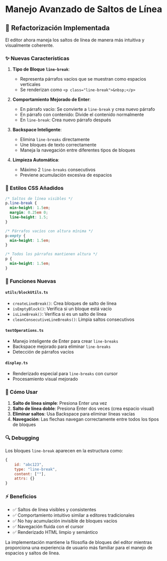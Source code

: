 # Manejo Avanzado de Saltos de Línea

## 🔧 Refactorización Implementada

El editor ahora maneja los saltos de línea de manera más intuitiva y visualmente coherente.

### ✨ Nuevas Características

1. **Tipo de Bloque `line-break`**:

   - Representa párrafos vacíos que se muestran como espacios verticales
   - Se renderizan como `<p class="line-break">&nbsp;</p>`

2. **Comportamiento Mejorado de Enter**:

   - En párrafo vacío: Se convierte a `line-break` y crea nuevo párrafo
   - En párrafo con contenido: Divide el contenido normalmente
   - En `line-break`: Crea nuevo párrafo después

3. **Backspace Inteligente**:

   - Elimina `line-breaks` directamente
   - Une bloques de texto correctamente
   - Maneja la navegación entre diferentes tipos de bloques

4. **Limpieza Automática**:
   - Máximo 2 `line-breaks` consecutivos
   - Previene acumulación excesiva de espacios

### 🎨 Estilos CSS Añadidos

```css
/* Saltos de línea visibles */
p.line-break {
  min-height: 1.5em;
  margin: 0.25em 0;
  line-height: 1.5;
}

/* Párrafos vacíos con altura mínima */
p:empty {
  min-height: 1.5em;
}

/* Todos los párrafos mantienen altura */
p {
  min-height: 1.5em;
}
```

### 🚀 Funciones Nuevas

#### `utils/blockUtils.ts`

- `createLineBreak()`: Crea bloques de salto de línea
- `isEmptyBlock()`: Verifica si un bloque está vacío
- `isLineBreak()`: Verifica si es un salto de línea
- `cleanConsecutiveLineBreaks()`: Limpia saltos consecutivos

#### `textOperations.ts`

- Manejo inteligente de Enter para crear `line-breaks`
- Backspace mejorado para eliminar `line-breaks`
- Detección de párrafos vacíos

#### `display.ts`

- Renderizado especial para `line-breaks` con cursor
- Procesamiento visual mejorado

### 📝 Cómo Usar

1. **Salto de línea simple**: Presiona Enter una vez
2. **Salto de línea doble**: Presiona Enter dos veces (crea espacio visual)
3. **Eliminar saltos**: Usa Backspace para eliminar líneas vacías
4. **Navegación**: Las flechas navegan correctamente entre todos los tipos de bloques

### 🔍 Debugging

Los bloques `line-break` aparecen en la estructura como:

```javascript
{
    id: "abc123",
    type: "line-break",
    content: [""],
    attrs: {}
}
```

### ⚡ Beneficios

- ✅ Saltos de línea visibles y consistentes
- ✅ Comportamiento intuitivo similar a editores tradicionales
- ✅ No hay acumulación invisible de bloques vacíos
- ✅ Navegación fluida con el cursor
- ✅ Renderizado HTML limpio y semántico

La implementación mantiene la filosofía de bloques del editor mientras proporciona una experiencia de usuario más familiar para el manejo de espacios y saltos de línea.
